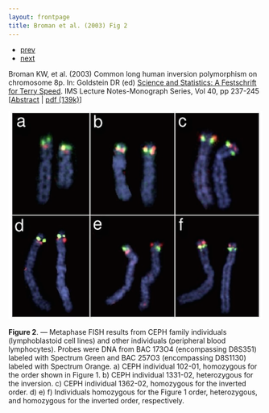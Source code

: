 ```yaml
---
layout: frontpage
title: Broman et al. (2003) Fig 2
---
```


<div class="navbar">
  <div class="navbar-inner">
      <ul class="nav">
          <li><a href="inversion_fig1.html">prev</a></li>
          <li><a href="geneticmaps_fig3.html">next</a></li>
      </ul>
  </div>
</div>

Broman KW, et al. (2003)
Common long human inversion polymorphism on chromosome 8p.  In:
Goldstein DR (ed) [Science and Statistics: A Festschrift for Terry
Speed](http://www.imstat.org/publications/lecnotes.htm).  IMS Lecture Notes-Monograph Series, Vol 40, pp 237-245
\[[Abstract](http://www.biostat.wisc.edu/~kbroman/publications/inver_abstract.html) | [pdf (139k)](http://www.biostat.wisc.edu/~kbroman/publications/inversion.pdf)\]

![Broman et al. (2003) Fig 2](../../assets/bigpubpics/inversion_fig2_lg.png)

**Figure 2**. &mdash; Metaphase FISH results from CEPH family individuals
(lymphoblastoid cell lines) and other individuals (peripheral blood
lymphocytes). Probes were DNA from BAC 173O4 (encompassing D8S351)
labeled with Spectrum Green and BAC 257O3 (encompassing D8S1130)
labeled with Spectrum Orange. a) CEPH individual 102-01, homozygous
for the order shown in Figure 1. b) CEPH individual 1331-02,
heterozygous for the inversion.  c) CEPH individual 1362-02,
homozygous for the inverted order. d) e) f) Individuals homozygous
for the Figure 1 order, heterozygous, and homozygous for the
inverted order, respectively.
